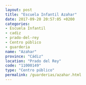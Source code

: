 ```yaml
---
layout: post
title: "Escuela Infantil Azahar"
date: 2017-09-20 20:57:05 +0200
categories:
- Escuela Infantil
- cadiz
- prado-del-rey
- Centro público
- guarderia
name: "Azahar"
province: "Cádiz"
location: "Prado del Rey"
code: "11000149"
type: "Centro público"
permalink: /guarderias/azahar.html
---
```

